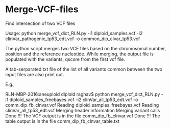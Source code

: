 # Merge-VCF-files
Find intersection of two VCF files

Usage:
python merge_vcf_dict_RLN.py -i1 diploid_samples.vcf -i2 clinVar_pathogenic_tp53_edt.vcf -o common_dip_clvar_tp53.vcf

The python script merges two VCF files based on the chromosomal number, position and the reference nucleotide. 
While merging, the output file is populated with the variants, qscore from the first vcf file.

A tab-serparated txt file of the list of all variants common between the two input files are also print out.

E.g.,

RLN-MBP-2016:aneuploid diploid raghav$ python merge_vcf_dict_RLN.py -i1 diploid_samples_freebayes.vcf -i2 clinVar_all_tp53_edt.vcf -o comm_dip_fb_clnvar.vcf
Reading diploid_samples_freebayes.vcf
Reading clinVar_all_tp53_edt.vcf
Merging header information
Merging variant calls
Done !!! The VCF output is in the file comm_dip_fb_clnvar.vcf
Done !!! The table output is in the file comm_dip_fb_clnvar_table.txt

